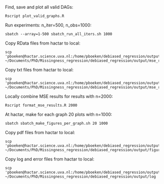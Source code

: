 
Find, save and plot all valid DAGs:
```
Rscript plot_valid_graphs.R
```

Run experiments: n_iter=500, n_obs=1000:
```
sbatch --array=1-500 sbatch_run_all_iters.sh 1000
```

Copy RData files from hactar to local:
```
scp 'pboeken@hactar.science.uva.nl:/home/pboeken/debiased_regression/output/mse_results/*.RData' ~/Documents/PhD/Missingness_regression/debiased_regression/output/mse_results
```

Copy txt files from hactar to local:
```
scp 'pboeken@hactar.science.uva.nl:/home/pboeken/debiased_regression/output/mse_results/*.txt' ~/Documents/PhD/Missingness_regression/debiased_regression/output/mse_results
```

Locally combine MSE results for results with n=2000:
```
Rscript format_mse_results.R 2000
```

At hactar, make for each graph 20 plots with n=1000:
```
sbatch sbatch_make_figures_per_graph.sh 20 1000
```

Copy pdf files from hactar to local:
```
scp 'pboeken@hactar.science.uva.nl:/home/pboeken/debiased_regression/output/figures/*' ~/Documents/PhD/Missingness_regression/debiased_regression/output/figures
```

Copy log and error files from hactar to local:
```
scp 'pboeken@hactar.science.uva.nl:/home/pboeken/debiased_regression/output/log/*' ~/Documents/PhD/Missingness_regression/debiased_regression/output/log
```